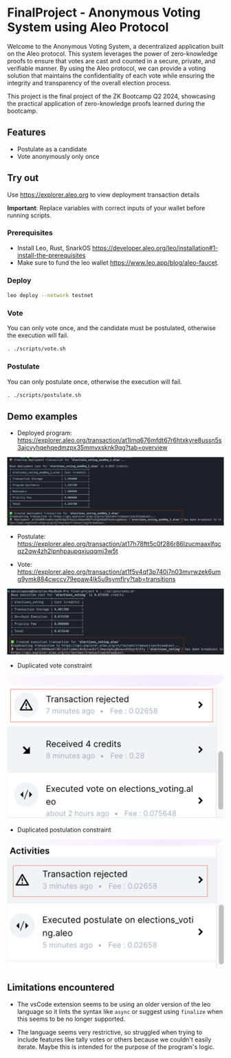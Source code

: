 # FinalProject - Anonymous Voting System using Aleo Protocol

Welcome to the Anonymous Voting System, a decentralized application built on the Aleo protocol. This system leverages the power of zero-knowledge proofs to ensure that votes are cast and counted in a secure, private, and verifiable manner. By using the Aleo protocol, we can provide a voting solution that maintains the confidentiality of each vote while ensuring the integrity and transparency of the overall election process.

This project is the final project of the ZK Bootcamp Q2 2024, showcasing the practical application of zero-knowledge proofs learned during the bootcamp.

## Features

- Postulate as a candidate
- Vote anonymously only once

## Try out

Use <https://explorer.aleo.org> to view deployment transaction details

**Important**: Replace variables with correct inputs of your wallet before running scripts.

### Prerequisites

- Install Leo, Rust, SnarkOS <https://developer.aleo.org/leo/installation#1-install-the-prerequisites>
- Make sure to fund the leo wallet <https://www.leo.app/blog/aleo-faucet>.


### Deploy

```bash
leo deploy --network testnet
```

### Vote

You can only vote once, and the candidate must be postulated, otherwise the execution will fail.

```bash
. ./scripts/vote.sh
```

### Postulate

You can only postulate once, otherwise the execution will fail.

```bash
. ./scripts/postulate.sh
```

## Demo examples

- Deployed program: <https://explorer.aleo.org/transaction/at1lmq676mfdt67r6htxkyre8ussn5s3ajcvyhqehqedmzpx35mmvxsknk9qg?tab=overview>

![Deployed Program Broadcast example](./docs/deployed-example.png)

- Postulate: <https://explorer.aleo.org/transaction/at17h78ftt5c0f286r86lzucmaaxlfqcqz2qw4zh2lpnhpaupqxjuqqmj3w5t>

- Vote: <https://explorer.aleo.org/transaction/at1f5v4qf3p740j7n03mvrwzek6umg9ymk884cwccv79epaw4lk5u9symflry?tab=transitions>

![Vote tx example](./docs/vote-tx-example.png)

- Duplicated vote constraint

![Duplicate vote example](./docs/duplicate-vote.png)

- Duplicated postulation constraint

![Duplicate postulation example](./docs/duplicate-postulate.png)

## Limitations encountered

- The vsCode extension seems to be using an older version of the leo language so it lints the syntax like `async` or suggest using `finalize` when this seems to be no longer supported.

- The language seems very restrictive, so struggled when trying to include features like tally votes or others because we couldn't easily iterate. Maybe this is intended for the purpose of the program's logic.
